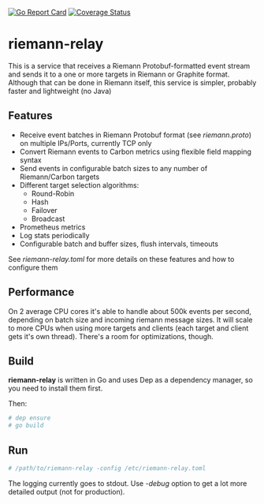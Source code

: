 [![Go Report Card](https://goreportcard.com/badge/github.com/blind-oracle/riemann-relay)](https://goreportcard.com/report/github.com/blind-oracle/riemann-relay)
[![Coverage Status](https://coveralls.io/repos/github/blind-oracle/riemann-relay/badge.svg?branch=master)](https://coveralls.io/github/blind-oracle/riemann-relay?branch=master)

# riemann-relay
This is a service that receives a Riemann Protobuf-formatted event stream and sends it to a one or more targets in Riemann or Graphite format.
Although that can be done in Riemann itself, this service is simpler, probably faster and lightweight (no Java)

## Features
* Receive event batches in Riemann Protobuf format (see *riemann.proto*) on multiple IPs/Ports, currently TCP only
* Convert Riemann events to Carbon metrics using flexible field mapping syntax
* Send events in configurable batch sizes to any number of Riemann/Carbon targets
* Different target selection algorithms:
  - Round-Robin
  - Hash
  - Failover
  - Broadcast
* Prometheus metrics
* Log stats periodically
* Configurable batch and buffer sizes, flush intervals, timeouts

See *riemann-relay.toml* for more details on these features and how to configure them

## Performance
On 2 average CPU cores it's able to handle about 500k events per second, depending on batch size and incoming riemann message sizes.
It will scale to more CPUs when using more targets and clients (each target and client gets it's own thread).
There's a room for optimizations, though.

## Build
**riemann-relay** is written in Go and uses Dep as a dependency manager, so you need to install them first.

Then:
```bash
# dep ensure
# go build
```

## Run
```bash
# /path/to/riemann-relay -config /etc/riemann-relay.toml
```

The logging currently goes to stdout.
Use *-debug* option to get a lot more detailed output (not for production).
